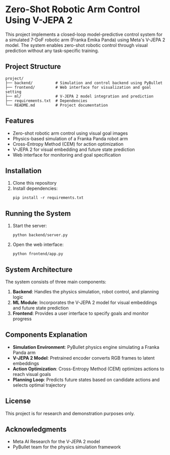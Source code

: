 # Zero-Shot Robotic Arm Control Using V-JEPA 2

This project implements a closed-loop model-predictive control system for a simulated 7-DoF robotic arm (Franka Emika Panda) using Meta's V-JEPA 2 model. The system enables zero-shot robotic control through visual prediction without any task-specific training.

## Project Structure

```
project/
├── backend/          # Simulation and control backend using PyBullet
├── frontend/         # Web interface for visualization and goal setting
├── ml/               # V-JEPA 2 model integration and prediction
├── requirements.txt  # Dependencies
└── README.md         # Project documentation
```

## Features

- Zero-shot robotic arm control using visual goal images
- Physics-based simulation of a Franka Panda robot arm
- Cross-Entropy Method (CEM) for action optimization
- V-JEPA 2 for visual embedding and future state prediction
- Web interface for monitoring and goal specification

## Installation

1. Clone this repository
2. Install dependencies:
   ```
   pip install -r requirements.txt
   ```

## Running the System

1. Start the server:
   ```
   python backend/server.py
   ```
2. Open the web interface:
   ```
   python frontend/app.py
   ```

## System Architecture

The system consists of three main components:

1. **Backend**: Handles the physics simulation, robot control, and planning logic
2. **ML Module**: Incorporates the V-JEPA 2 model for visual embeddings and future state prediction
3. **Frontend**: Provides a user interface to specify goals and monitor progress

## Components Explanation

- **Simulation Environment**: PyBullet physics engine simulating a Franka Panda arm
- **V-JEPA 2 Model**: Pretrained encoder converts RGB frames to latent embeddings
- **Action Optimization**: Cross-Entropy Method (CEM) optimizes actions to reach visual goals
- **Planning Loop**: Predicts future states based on candidate actions and selects optimal trajectory

## License

This project is for research and demonstration purposes only.

## Acknowledgments

- Meta AI Research for the V-JEPA 2 model
- PyBullet team for the physics simulation framework

